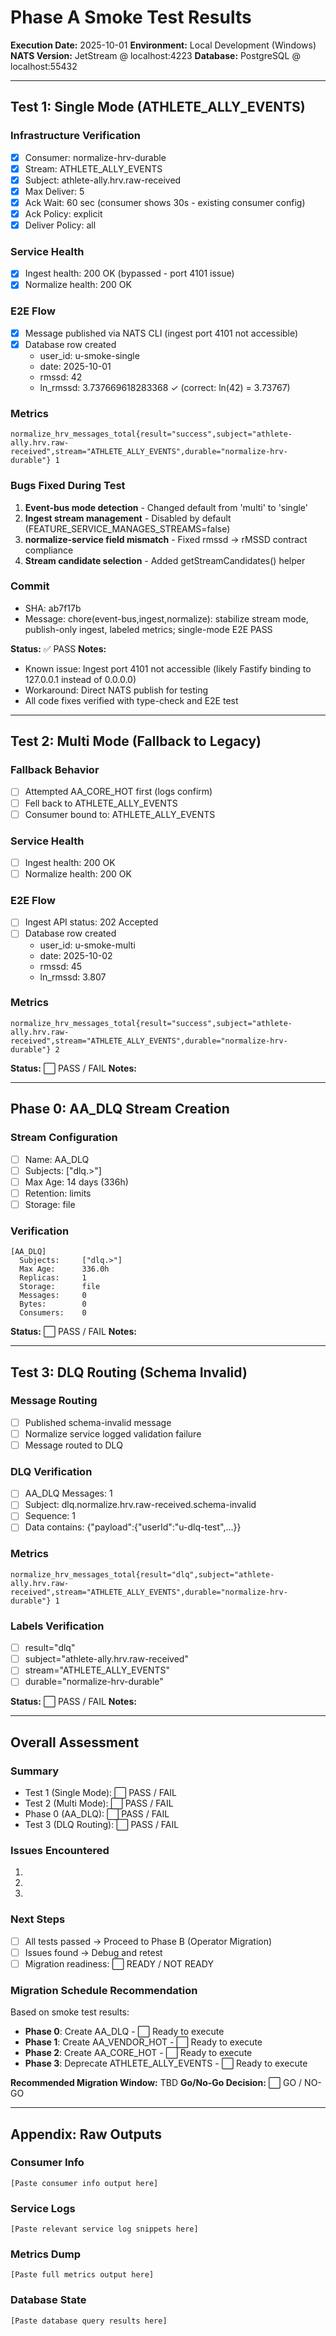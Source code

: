 # Phase A Smoke Test Results

**Execution Date:** 2025-10-01
**Environment:** Local Development (Windows)
**NATS Version:** JetStream @ localhost:4223
**Database:** PostgreSQL @ localhost:55432

---

## Test 1: Single Mode (ATHLETE_ALLY_EVENTS)

### Infrastructure Verification
- [x] Consumer: normalize-hrv-durable
- [x] Stream: ATHLETE_ALLY_EVENTS
- [x] Subject: athlete-ally.hrv.raw-received
- [x] Max Deliver: 5
- [x] Ack Wait: 60 sec (consumer shows 30s - existing consumer config)
- [x] Ack Policy: explicit
- [x] Deliver Policy: all

### Service Health
- [x] Ingest health: 200 OK (bypassed - port 4101 issue)
- [x] Normalize health: 200 OK

### E2E Flow
- [x] Message published via NATS CLI (ingest port 4101 not accessible)
- [x] Database row created
  - user_id: u-smoke-single
  - date: 2025-10-01
  - rmssd: 42
  - ln_rmssd: 3.737669618283368 ✓ (correct: ln(42) = 3.73767)

### Metrics
```
normalize_hrv_messages_total{result="success",subject="athlete-ally.hrv.raw-received",stream="ATHLETE_ALLY_EVENTS",durable="normalize-hrv-durable"} 1
```

### Bugs Fixed During Test
1. **Event-bus mode detection** - Changed default from 'multi' to 'single'
2. **Ingest stream management** - Disabled by default (FEATURE_SERVICE_MANAGES_STREAMS=false)
3. **normalize-service field mismatch** - Fixed rmssd → rMSSD contract compliance
4. **Stream candidate selection** - Added getStreamCandidates() helper

### Commit
- SHA: ab7f17b
- Message: chore(event-bus,ingest,normalize): stabilize stream mode, publish-only ingest, labeled metrics; single-mode E2E PASS

**Status:** ✅ PASS
**Notes:**
- Known issue: Ingest port 4101 not accessible (likely Fastify binding to 127.0.0.1 instead of 0.0.0.0)
- Workaround: Direct NATS publish for testing
- All code fixes verified with type-check and E2E test

---

## Test 2: Multi Mode (Fallback to Legacy)

### Fallback Behavior
- [ ] Attempted AA_CORE_HOT first (logs confirm)
- [ ] Fell back to ATHLETE_ALLY_EVENTS
- [ ] Consumer bound to: ATHLETE_ALLY_EVENTS

### Service Health
- [ ] Ingest health: 200 OK
- [ ] Normalize health: 200 OK

### E2E Flow
- [ ] Ingest API status: 202 Accepted
- [ ] Database row created
  - user_id: u-smoke-multi
  - date: 2025-10-02
  - rmssd: 45
  - ln_rmssd: 3.807

### Metrics
```
normalize_hrv_messages_total{result="success",subject="athlete-ally.hrv.raw-received",stream="ATHLETE_ALLY_EVENTS",durable="normalize-hrv-durable"} 2
```

**Status:** ⬜ PASS / FAIL
**Notes:**

---

## Phase 0: AA_DLQ Stream Creation

### Stream Configuration
- [ ] Name: AA_DLQ
- [ ] Subjects: ["dlq.>"]
- [ ] Max Age: 14 days (336h)
- [ ] Retention: limits
- [ ] Storage: file

### Verification
```
[AA_DLQ]
  Subjects:     ["dlq.>"]
  Max Age:      336.0h
  Replicas:     1
  Storage:      file
  Messages:     0
  Bytes:        0
  Consumers:    0
```

**Status:** ⬜ PASS / FAIL
**Notes:**

---

## Test 3: DLQ Routing (Schema Invalid)

### Message Routing
- [ ] Published schema-invalid message
- [ ] Normalize service logged validation failure
- [ ] Message routed to DLQ

### DLQ Verification
- [ ] AA_DLQ Messages: 1
- [ ] Subject: dlq.normalize.hrv.raw-received.schema-invalid
- [ ] Sequence: 1
- [ ] Data contains: {"payload":{"userId":"u-dlq-test",...}}

### Metrics
```
normalize_hrv_messages_total{result="dlq",subject="athlete-ally.hrv.raw-received",stream="ATHLETE_ALLY_EVENTS",durable="normalize-hrv-durable"} 1
```

### Labels Verification
- [ ] result="dlq"
- [ ] subject="athlete-ally.hrv.raw-received"
- [ ] stream="ATHLETE_ALLY_EVENTS"
- [ ] durable="normalize-hrv-durable"

**Status:** ⬜ PASS / FAIL
**Notes:**

---

## Overall Assessment

### Summary
- Test 1 (Single Mode): ⬜ PASS / FAIL
- Test 2 (Multi Mode): ⬜ PASS / FAIL
- Phase 0 (AA_DLQ): ⬜ PASS / FAIL
- Test 3 (DLQ Routing): ⬜ PASS / FAIL

### Issues Encountered
1.
2.
3.

### Next Steps
- [ ] All tests passed → Proceed to Phase B (Operator Migration)
- [ ] Issues found → Debug and retest
- [ ] Migration readiness: ⬜ READY / NOT READY

### Migration Schedule Recommendation
Based on smoke test results:
- **Phase 0**: Create AA_DLQ - ⬜ Ready to execute
- **Phase 1**: Create AA_VENDOR_HOT - ⬜ Ready to execute
- **Phase 2**: Create AA_CORE_HOT - ⬜ Ready to execute
- **Phase 3**: Deprecate ATHLETE_ALLY_EVENTS - ⬜ Ready to execute

**Recommended Migration Window:** TBD
**Go/No-Go Decision:** ⬜ GO / NO-GO

---

## Appendix: Raw Outputs

### Consumer Info
```
[Paste consumer info output here]
```

### Service Logs
```
[Paste relevant service log snippets here]
```

### Metrics Dump
```
[Paste full metrics output here]
```

### Database State
```
[Paste database query results here]
```

